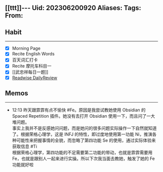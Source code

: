 [[ttt]]---
Uid: 202306200920
Aliases: 
Tags: 
From: 
---
## Habit
---
- [x] Morning Page
- [x] Recite English Words
- [x] 百天词汇打卡
- [x] Recite 摩托车科目一
- [x] [[武忠祥每日一题]]
- [x] [Readwise DailyReview](https://readwise.io/dailyreview)

## Memos
---

- 12:13 昨天跟霏霏有点不愉快 #Fe。原因是我尝试教她使用 Obsidian 的 Spaced Repetition 插件。她没有去打开 Obsidian 使用一下，而且问了一大堆问题。<br>事实上我并不是反感她问问题，而是她问的很多问题实际操作一下自然就知道了。根据荣格心理学，这是 INFJ 的特性，即过度地使用第一功能 Ni，推演各种可能性来把握事情的全貌，而忽略了第四功能 Se 的使用，通过实际体验来获取信息 #Ti<br>根据荣格心理学，第四功能的不足需要第二功能的带动，也就是霏霏需要用 Fe，也就是跟别人一起来进行实操。所以下次我当面去教她，触发了她的 Fe 功能就好啦